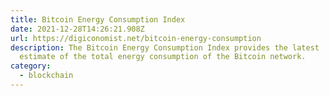 ```yaml
---
title: Bitcoin Energy Consumption Index
date: 2021-12-28T14:26:21.908Z
url: https://digiconomist.net/bitcoin-energy-consumption
description: The Bitcoin Energy Consumption Index provides the latest
  estimate of the total energy consumption of the Bitcoin network.
category:
  - blockchain
---
```

